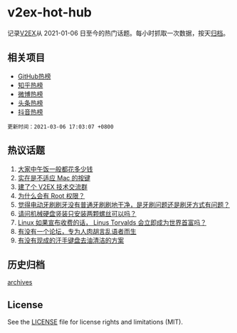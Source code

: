 # v2ex-hot-hub

 记录[V2EX](https://www.v2ex.com/)从 2021-01-06 日至今的热门话题。每小时抓取一次数据，按天[归档](archives)。
 
 ## 相关项目

- [GitHub热榜](https://github.com/snaildev/github-hot-hub)
- [知乎热榜](https://github.com/snaildev/zhihu-hot-hub)
- [微博热榜](https://github.com/snaildev/weibo-hot-hub)
- [头条热榜](https://github.com/snaildev/toutiao-hot-hub)
- [抖音热榜](https://github.com/snaildev/douyin-hot-hub)


 `更新时间：2021-03-06 17:03:07 +0800`

## 热议话题

1. [大家中午饭一般都花多少钱](https://www.v2ex.com/t/758883)
1. [实在是不适应 Mac 的按键](https://www.v2ex.com/t/758970)
1. [建了个 V2EX 技术交流群](https://www.v2ex.com/t/759056)
1. [为什么会有 Root 权限？](https://www.v2ex.com/t/758933)
1. [觉得电动牙刷刷牙没有普通牙刷刷地干净，是牙刷问题还是刷牙方式有问题？](https://www.v2ex.com/t/758986)
1. [请问机械硬盘竖装只安装两颗螺丝可以吗？](https://www.v2ex.com/t/758967)
1. [Linux 如果宣布收费的话， Linus Torvalds 会立即成为世界首富吗？](https://www.v2ex.com/t/759028)
1. [有没有一个论坛，专为人肉胡言乱语者而生](https://www.v2ex.com/t/758991)
1. [有没有现成的汗手键盘去油清洁的方案](https://www.v2ex.com/t/758985)

## 历史归档

[archives](archives)

## License

See the [LICENSE](LICENSE) file for license rights and limitations (MIT).
